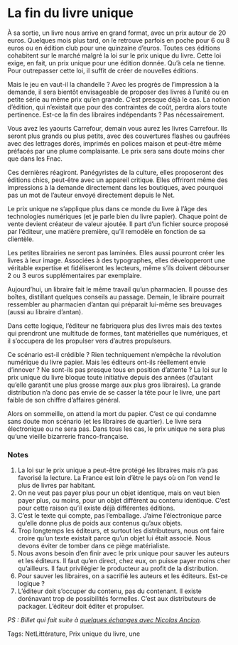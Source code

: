 # La fin du livre unique

À sa sortie, un livre nous arrive en grand format, avec un prix autour de 20 euros. Quelques mois plus tard, on le retrouve parfois en poche pour 6 ou 8 euros ou en édition club pour une quinzaine d’euros. Toutes ces éditions cohabitent sur le marché malgré la loi sur le prix unique du livre. Cette loi exige, en fait, un prix unique pour une édition donnée. Qu’à cela ne tienne. Pour outrepasser cette loi, il suffit de créer de nouvelles éditions.

Mais le jeu en vaut-il la chandelle ? Avec les progrès de l’impression à la demande, il sera bientôt envisageable de proposer des livres à l’unité ou en petite série au même prix qu’en grande. C’est presque déjà le cas. La notion d’édition, qui n’existait que pour des contraintes de coût, perdra alors toute pertinence. Est-ce la fin des libraires indépendants ? Pas nécessairement.

Vous avez les yaourts Carrefour, demain vous aurez les livres Carrefour. Ils seront plus grands ou plus petits, avec des couvertures flashes ou gaufrées avec des lettrages dorés, imprimés en polices maison et peut-être même préfacés par une plume complaisante. Le prix sera sans doute moins cher que dans les Fnac.

Ces dernières réagiront. Panégyristes de la culture, elles proposeront des éditions chics, peut-être avec un appareil critique. Elles offriront même des impressions à la demande directement dans les boutiques, avec pourquoi pas un mot de l’auteur envoyé directement depuis le Net.

Le prix unique ne s’applique plus dans ce monde du livre à l’âge des technologies numériques (et je parle bien du livre papier). Chaque point de vente devient créateur de valeur ajoutée. Il part d’un fichier source proposé par l’éditeur, une matière première, qu’il remodèle en fonction de sa clientèle.

Les petites librairies ne seront pas laminées. Elles aussi pourront créer les livres à leur image. Associées à des typographes, elles développeront une véritable expertise et fidéliseront les lecteurs, même s’ils doivent débourser 2 ou 3 euros supplémentaires par exemplaire.

Aujourd’hui, un libraire fait le même travail qu’un pharmacien. Il pousse des boîtes, distillant quelques conseils au passage. Demain, le libraire pourrait ressembler au pharmacien d’antan qui préparait lui-même ses breuvages (aussi au libraire d’antan).

Dans cette logique, l’éditeur ne fabriquera plus des livres mais des textes qui prendront une multitude de formes, tant matérielles que numériques, et il s’occupera de les propulser vers d’autres propulseurs.

Ce scénario est-il crédible ? Rien techniquement n’empêche la révolution numérique du livre papier. Mais les éditeurs ont-ils réellement envie d’innover ? Ne sont-ils pas presque tous en position d’attente ? La loi sur le prix unique du livre bloque toute initiative depuis des années (d’autant qu’elle garantit une plus grosse marge aux plus gros libraires). La grande distribution n’a donc pas envie de se casser la tête pour le livre, une part faible de son chiffre d’affaires général.

Alors on sommeille, on attend la mort du papier. C’est ce qui condamne sans doute mon scénario (et les libraires de quartier). Le livre sera électronique ou ne sera pas. Dans tous les cas, le prix unique ne sera plus qu’une vieille bizarrerie franco-française.

### Notes

1. La loi sur le prix unique a peut-être protégé les libraires mais n’a pas favorisé la lecture. La France est loin d’être le pays où on l’on vend le plus de livres par habitant.
2. On ne veut pas payer plus pour un objet identique, mais on veut bien payer plus, ou moins, pour un objet différent au contenu identique. C’est pour cette raison qu’il existe déjà différentes éditions.
3. C’est le texte qui compte, pas l’emballage. J’aime l’électronique parce qu’elle donne plus de poids aux contenus qu’aux objets.
4. Trop longtemps les éditeurs, et surtout les distributeurs, nous ont faire croire qu’un texte existait parce qu’un objet lui était associé. Nous devons éviter de tomber dans ce piège matérialiste.
5. Nous avons besoin d’en finir avec le prix unique pour sauver les auteurs et les éditeurs. Il faut qu’en direct, chez eux, on puisse payer moins cher qu’ailleurs. Il faut privilégier le producteur au profit de la distribution.
6. Pour sauver les libraires, on a sacrifié les auteurs et les éditeurs. Est-ce logique ?
7. L’éditeur doit s’occuper du contenu, pas du contenant. Il existe dorénavant trop de possibilités formelles. C’est aux distributeurs de packager. L’éditeur doit éditer et propulser.

 *PS : Billet qui fait suite à [quelques échanges avec Nicolas Ancion](http://blog.tcrouzet.com/2010/09/04/renverser-economie-du-livre/#comment-80767).*

Tags: NetLittérature, Prix unique du livre, une